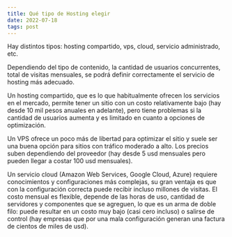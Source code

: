 ```yaml
---
title: Qué tipo de Hosting elegir
date: 2022-07-18
tags: post
---
```


Hay distintos tipos: hosting compartido, vps, cloud, servicio administrado, etc.

Dependiendo del tipo de contenido, la cantidad de usuarios concurrentes, total de visitas mensuales, se podrá definir correctamente el servicio de hosting más adecuado.

Un hosting compartido, que es lo que habitualmente ofrecen los servicios en el mercado, permite tener un sitio con un costo relativamente bajo (hay desde 10 mil pesos anuales en adelante), pero tiene problemas si la cantidad de usuarios aumenta y es limitado en cuanto a opciones de optimización.

Un VPS ofrece un poco más de libertad para optimizar el sitio y suele ser una buena opción para sitios con tráfico moderado a alto. Los precios suben dependiendo del proveedor (hay desde 5 usd mensuales pero pueden llegar a costar 100 usd mensuales).

Un servicio cloud (Amazon Web Services, Google Cloud, Azure) requiere conocimientos y configuraciones más complejas, su gran ventaja es que con la configuración correcta puede recibir incluso millones de visitas. El costo mensual es flexible, depende de las horas de uso, cantidad de servidores y componentes que se agreguen, lo que es un arma de doble filo: puede resultar en un costo muy bajo (casi cero incluso) o salirse de control (hay empresas que por una mala configuración generan una factura de cientos de miles de usd).
